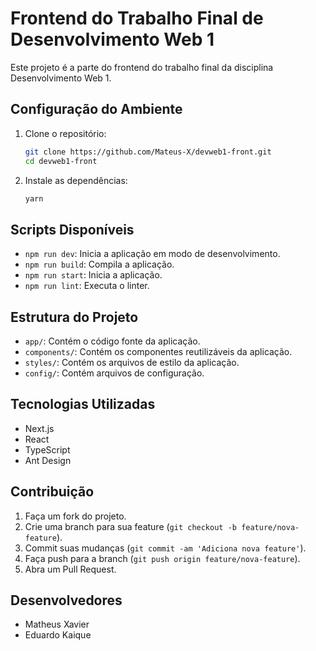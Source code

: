 # Frontend do Trabalho Final de Desenvolvimento Web 1

Este projeto é a parte do frontend do trabalho final da disciplina Desenvolvimento Web 1.

## Configuração do Ambiente

1. Clone o repositório:
    ```bash
    git clone https://github.com/Mateus-X/devweb1-front.git
    cd devweb1-front
    ```

2. Instale as dependências:
    ```bash
    yarn
    ```

## Scripts Disponíveis

- `npm run dev`: Inicia a aplicação em modo de desenvolvimento.
- `npm run build`: Compila a aplicação.
- `npm run start`: Inicia a aplicação.
- `npm run lint`: Executa o linter.

## Estrutura do Projeto

- `app/`: Contém o código fonte da aplicação.
- `components/`: Contém os componentes reutilizáveis da aplicação.
- `styles/`: Contém os arquivos de estilo da aplicação.
- `config/`: Contém arquivos de configuração.

## Tecnologias Utilizadas

- Next.js
- React
- TypeScript
- Ant Design

## Contribuição

1. Faça um fork do projeto.
2. Crie uma branch para sua feature (`git checkout -b feature/nova-feature`).
3. Commit suas mudanças (`git commit -am 'Adiciona nova feature'`).
4. Faça push para a branch (`git push origin feature/nova-feature`).
5. Abra um Pull Request.

## Desenvolvedores

- Matheus Xavier
- Eduardo Kaique